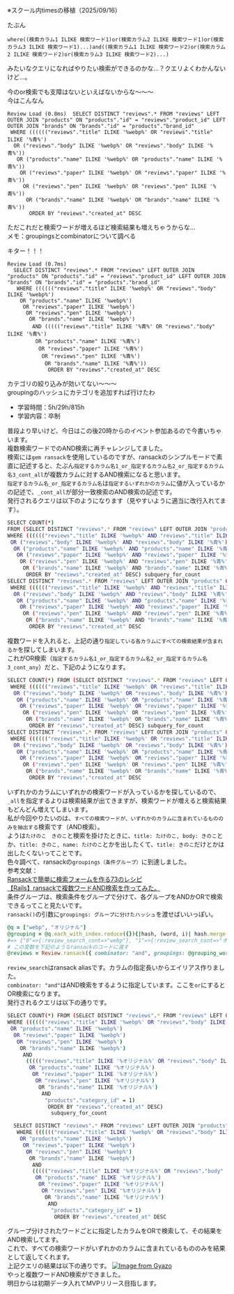 ※スクール内timesの移植（2025/09/16）

たぶん
```
where((検索カラム1 ILIKE 検索ワード1)or(検索カラム2 ILIKE 検索ワード1)or(検索カラム3 ILIKE 検索ワード1)...)and((検索カラム1 ILIKE 検索ワード2)or(検索カラム2 ILIKE 検索ワード2)or(検索カラム3 ILIKE 検索ワード2)...)
```
みたいなクエリになればやりたい検索ができるのかな…？クエリよくわかんないけど…。

今のor検索でも支障はないといえばないからな～～～  
今はこんなん
```
Review Load (0.8ms)  SELECT DISTINCT "reviews".* FROM "reviews" LEFT OUTER JOIN "products" ON "products"."id" = "reviews"."product_id" LEFT OUTER JOIN "brands" ON "brands"."id" = "products"."brand_id"
 WHERE (((((("reviews"."title" ILIKE '%webp%' OR "reviews"."title" ILIKE '%青%')
  OR ("reviews"."body" ILIKE '%webp%' OR "reviews"."body" ILIKE '%青%'))
   OR ("products"."name" ILIKE '%webp%' OR "products"."name" ILIKE '%青%'))
    OR ("reviews"."paper" ILIKE '%webp%' OR "reviews"."paper" ILIKE '%青%'))
     OR ("reviews"."pen" ILIKE '%webp%' OR "reviews"."pen" ILIKE '%青%'))
      OR ("brands"."name" ILIKE '%webp%' OR "brands"."name" ILIKE '%青%'))
       ORDER BY "reviews"."created_at" DESC
```
ただこれだと検索ワードが増えるほど検索結果も増えちゃうからな…  
メモ：groupingsとcombinatorについて調べる

キター！！！
```
Review Load (0.7ms)
  SELECT DISTINCT "reviews".* FROM "reviews" LEFT OUTER JOIN "products" ON "products"."id" = "reviews"."product_id" LEFT OUTER JOIN "brands" ON "brands"."id" = "products"."brand_id"
   WHERE (((((("reviews"."title" ILIKE '%webp%' OR "reviews"."body" ILIKE '%webp%')
    OR "products"."name" ILIKE '%webp%')
     OR "reviews"."paper" ILIKE '%webp%')
      OR "reviews"."pen" ILIKE '%webp%')
       OR "brands"."name" ILIKE '%webp%')
        AND ((((("reviews"."title" ILIKE '%青%' OR "reviews"."body" ILIKE '%青%')
         OR "products"."name" ILIKE '%青%')
          OR "reviews"."paper" ILIKE '%青%')
           OR "reviews"."pen" ILIKE '%青%')
            OR "brands"."name" ILIKE '%青%'))
             ORDER BY "reviews"."created_at" DESC
```
カテゴリの絞り込みが効いてない～～～  
groupingのハッシュにカテゴリを追加すれば行けたわ

- 学習時間：5h/29h/815h
- 学習内容：卒制

普段より早いけど、今日はこの後20時からのイベント参加あるので今書いちゃいます。  
複数検索ワードでのAND検索に再チャレンジしてました。  
検索には`gem ransack`を使用しているのですが、ransackのシンプルモードで素直に記述すると、たぶん`指定するカラム名1_or_指定するカラム名2_or_指定するカラム名3_cont_all`が複数カラムに対するAND検索になると思います。  
`指定するカラム名_or_指定するカラム名`は`指定するいずれかのカラム`に値が入っているかの記述で、`_cont_all`が部分一致検索のAND検索の記述です。  
発行されるクエリは以下のようになります（見やすいように適当に改行入れてます）。
```bash
SELECT COUNT(*) 
FROM (SELECT DISTINCT "reviews".* FROM "reviews" LEFT OUTER JOIN "products" ON "products"."id" = "reviews"."product_id" LEFT OUTER JOIN "brands" ON "brands"."id" = "products"."brand_id" 
WHERE (((((("reviews"."title" ILIKE '%webp%' AND "reviews"."title" ILIKE '%青%')
 OR ("reviews"."body" ILIKE '%webp%' AND "reviews"."body" ILIKE '%青%'))
  OR ("products"."name" ILIKE '%webp%' AND "products"."name" ILIKE '%青%'))
   OR ("reviews"."paper" ILIKE '%webp%' AND "reviews"."paper" ILIKE '%青%'))
    OR ("reviews"."pen" ILIKE '%webp%' AND "reviews"."pen" ILIKE '%青%'))
     OR ("brands"."name" ILIKE '%webp%' AND "brands"."name" ILIKE '%青%'))
      ORDER BY "reviews"."created_at" DESC) subquery_for_count
SELECT DISTINCT "reviews".* FROM "reviews" LEFT OUTER JOIN "products" ON "products"."id" = "reviews"."product_id" LEFT OUTER JOIN "brands" ON "brands"."id" = "products"."brand_id"
 WHERE (((((("reviews"."title" ILIKE '%webp%' AND "reviews"."title" ILIKE '%青%')
  OR ("reviews"."body" ILIKE '%webp%' AND "reviews"."body" ILIKE '%青%'))
   OR ("products"."name" ILIKE '%webp%' AND "products"."name" ILIKE '%青%'))
    OR ("reviews"."paper" ILIKE '%webp%' AND "reviews"."paper" ILIKE '%青%'))
     OR ("reviews"."pen" ILIKE '%webp%' AND "reviews"."pen" ILIKE '%青%'))
      OR ("brands"."name" ILIKE '%webp%' AND "brands"."name" ILIKE '%青%'))
       ORDER BY "reviews"."created_at" DESC
```
複数ワードを入れると、上記の通り`指定している各カラムにすべての検索結果が含まれるか`を探してしまいます。  
これがOR検索（`指定するカラム名1_or_指定するカラム名2_or_指定するカラム名3_cont_any`）だと、下記のようになります。
```bash
SELECT COUNT(*) FROM (SELECT DISTINCT "reviews".* FROM "reviews" LEFT OUTER JOIN "products" ON "products"."id" = "reviews"."product_id" LEFT OUTER JOIN "brands" ON "brands"."id" = "products"."brand_id"
 WHERE (((((("reviews"."title" ILIKE '%webp%' OR "reviews"."title" ILIKE '%青%')
  OR ("reviews"."body" ILIKE '%webp%' OR "reviews"."body" ILIKE '%青%'))
   OR ("products"."name" ILIKE '%webp%' OR "products"."name" ILIKE '%青%'))
    OR ("reviews"."paper" ILIKE '%webp%' OR "reviews"."paper" ILIKE '%青%'))
     OR ("reviews"."pen" ILIKE '%webp%' OR "reviews"."pen" ILIKE '%青%'))
      OR ("brands"."name" ILIKE '%webp%' OR "brands"."name" ILIKE '%青%'))
       ORDER BY "reviews"."created_at" DESC) subquery_for_count
SELECT DISTINCT "reviews".* FROM "reviews" LEFT OUTER JOIN "products" ON "products"."id" = "reviews"."product_id" LEFT OUTER JOIN "brands" ON "brands"."id" = "products"."brand_id"
 WHERE (((((("reviews"."title" ILIKE '%webp%' OR "reviews"."title" ILIKE '%青%')
  OR ("reviews"."body" ILIKE '%webp%' OR "reviews"."body" ILIKE '%青%'))
   OR ("products"."name" ILIKE '%webp%' OR "products"."name" ILIKE '%青%'))
    OR ("reviews"."paper" ILIKE '%webp%' OR "reviews"."paper" ILIKE '%青%'))
     OR ("reviews"."pen" ILIKE '%webp%' OR "reviews"."pen" ILIKE '%青%'))
      OR ("brands"."name" ILIKE '%webp%' OR "brands"."name" ILIKE '%青%'))
       ORDER BY "reviews"."created_at" DESC
```
いずれかのカラムにいずれかの検索ワードが入っているかを探しているので、`_all`を指定するよりは検索結果が出てきますが、検索ワードが増えると検索結果もどんどん増えてしまいます。  
私が今回やりたいのは、`すべての検索ワードが、いずれかのカラムに含まれているもののみを抽出する`検索です（AND検索）。  
ようは`たけのこ　きのこ`と検索を掛けたときに、`title: たけのこ, body: きのこ`とか、`title: きのこ, name: たけのこ`とかを出したくて、`title: きのこ`だけとかは出したくないってことです。  
色々調べて、ransackの`groupings（条件グループ）`に到達しました。  
参考文献：  
[Ransackで簡単に検索フォームを作る73のレシピ](https://nekorails.hatenablog.com/entry/2017/05/31/173925#038-ggroupings---%E6%9D%A1%E4%BB%B6%E3%82%B0%E3%83%AB%E3%83%BC%E3%83%97)  
[【Rails】ransackで複数ワードAND検索を作ってみた。](https://qiita.com/Jackson123/items/2c3c73da6679db6f53c7)  
条件グループは、検索条件をグループで分けて、各グループをANDかORで検索できるってこと見たいです。  
`ransack()`の引数に`groupings: グループに分けたハッシュ`を渡せばいいっぽい。
```ruby
@q = ["webp", "オリジナル"]
@grouping = @q.each_with_index.reduce({}){|hash, (word, i)| hash.merge(i.to_s => { review_search_cont: word })}
#=> {"0"=>{:review_search_cont=>"webp"}, "1"=>{:review_search_cont=>"オリジナル"}, "Category_refine"=>{:product_category_id_eq=>"1"}}のようにグループ分けする。reduceとかの細かいメソッドは調べてね。
# この変数を下記のようなransackのコードに渡す
@reviews = Review.ransack({ combinator: "and", groupings: @grouping_word }).result(distinct: true).includes(:user, product: :brand).order(created_at: "DESC")
```
`review_search`はransack aliasです。カラムの指定長いからエイリアス作りました。  
`combinator: "and"`はAND検索をするように指定しています。ここを`or`にするとOR検索になります。  
発行されるクエリは以下の通りです。
```bash
SELECT COUNT(*) FROM (SELECT DISTINCT "reviews".* FROM "reviews" LEFT OUTER JOIN "products" ON "products"."id" = "reviews"."product_id" LEFT OUTER JOIN "brands" ON "brands"."id" = "products"."brand_id" 
WHERE (((((("reviews"."title" ILIKE '%webp%' OR "reviews"."body" ILIKE '%webp%')
 OR "products"."name" ILIKE '%webp%')
  OR "reviews"."paper" ILIKE '%webp%')
   OR "reviews"."pen" ILIKE '%webp%')
    OR "brands"."name" ILIKE '%webp%')
     AND
      ((((("reviews"."title" ILIKE '%オリジナル%' OR "reviews"."body" ILIKE '%オリジナル%')
       OR "products"."name" ILIKE '%オリジナル%')
        OR "reviews"."paper" ILIKE '%オリジナル%')
         OR "reviews"."pen" ILIKE '%オリジナル%')
          OR "brands"."name" ILIKE '%オリジナル%')
           AND
            "products"."category_id" = 1)
             ORDER BY "reviews"."created_at" DESC)
              subquery_for_count

  SELECT DISTINCT "reviews".* FROM "reviews" LEFT OUTER JOIN "products" ON "products"."id" = "reviews"."product_id" LEFT OUTER JOIN "brands" ON "brands"."id" = "products"."brand_id"
   WHERE (((((("reviews"."title" ILIKE '%webp%' OR "reviews"."body" ILIKE '%webp%')
    OR "products"."name" ILIKE '%webp%')
     OR "reviews"."paper" ILIKE '%webp%')
      OR "reviews"."pen" ILIKE '%webp%')
       OR "brands"."name" ILIKE '%webp%')
        AND 
        ((((("reviews"."title" ILIKE '%オリジナル%' OR "reviews"."body" ILIKE '%オリジナル%')
         OR "products"."name" ILIKE '%オリジナル%')
          OR "reviews"."paper" ILIKE '%オリジナル%')
           OR "reviews"."pen" ILIKE '%オリジナル%')
            OR "brands"."name" ILIKE '%オリジナル%')
             AND
              "products"."category_id" = 1)
               ORDER BY "reviews"."created_at" DESC
```
グループ分けされたワードごとに指定したカラムをORで検索して、その結果をAND検索してます。  
これで、すべての検索ワードがいずれかのカラムに含まれているもののみを結果として返してくれます。  
上記クエリの結果は以下の通りです。
[![Image from Gyazo](https://i.gyazo.com/721be84b373e5fc0d040b0bf913a9e0a.png)](https://gyazo.com/721be84b373e5fc0d040b0bf913a9e0a)  
やっと複数ワードAND検索ができました。  
明日からは初期データ入れてMVPリリース目指します。

